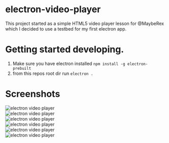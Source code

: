 # electron-video-player
This project started as a simple HTML5 video player lesson for @MaybeRex which I decided to use a testbed for my first electron app.


# Getting started developing.

1. Make sure you have electron installed ` npm install -g electron-prebuilt `
2. from this repos root dir run ` electron . `

# Screenshots

![electron video player](https://github.com/RIAEvangelist/electron-video-player/blob/master/screenshots/elPlay-s.png)  
![electron video player](https://github.com/RIAEvangelist/electron-video-player/blob/master/screenshots/paused.png)  
![electron video player](https://github.com/RIAEvangelist/electron-video-player/blob/master/screenshots/fsPlaying.png)  
![electron video player](https://github.com/RIAEvangelist/electron-video-player/blob/master/screenshots/smallPlaying.png)  
![electron video player](https://github.com/RIAEvangelist/electron-video-player/blob/master/screenshots/smControls.png)  
![electron video player](https://github.com/RIAEvangelist/electron-video-player/blob/master/screenshots/smallplaying.png)  